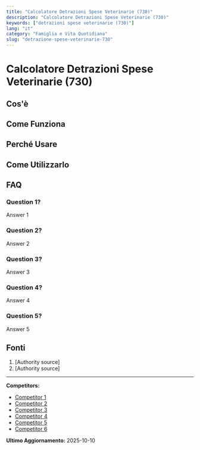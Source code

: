 ```yaml
---
title: "Calcolatore Detrazioni Spese Veterinarie (730)"
description: "Calcolatore Detrazioni Spese Veterinarie (730)"
keywords: ["detrazioni spese veterinarie (730)"]
lang: "it"
category: "Famiglia e Vita Quotidiana"
slug: "detrazione-spese-veterinarie-730"
---
```


# Calcolatore Detrazioni Spese Veterinarie (730)

<!-- TODO: Add introduction -->

## Cos'è

<!-- TODO: Explain what this calculator does -->

## Come Funziona

<!-- TODO: Explain methodology -->

## Perché Usare

<!-- TODO: List benefits -->

## Come Utilizzarlo

<!-- TODO: Step-by-step guide -->

## FAQ

### Question 1?
Answer 1

### Question 2?
Answer 2

### Question 3?
Answer 3

### Question 4?
Answer 4

### Question 5?
Answer 5

## Fonti

1. [Authority source]
2. [Authority source]

---

**Competitors:**
- [Competitor 1](https://www.altroconsumo.it/vita-privata-famiglia/animali-domestici/calcola-risparmia/visite-veterinarie)
- [Competitor 2](https://www.bluvet.it/normative-e-protocolli/come-scaricare-spese-veterinarie/)
- [Competitor 3](https://www.fnovi.it/node/51517)
- [Competitor 4](https://www.tuttofarma.it/blog/1326-detrazioni-spese-veterinarie-2025-guida-completa-per-risparmiare?srsltid=AfmBOoppZt6T9bK9FrgiFC0lcI2UAMdIwbvCoOBRo0Xaz8pJfPOGtUtF)
- [Competitor 5](https://www.fiscal-focus.it/quotidiano/altre-tematiche/notizie-free/detrazione-spese-veterinarie,3,107700)
- [Competitor 6](https://www.vittoriaassicurazioni.com/blog/pet/detrazioni-per-spese-veterinarie/)

**Ultimo Aggiornamento:** 2025-10-10

